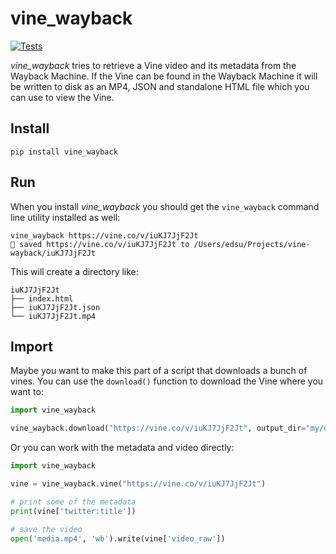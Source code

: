 # vine_wayback

[![Tests](https://github.com/edsu/vine_wayback/actions/workflows/test.yml/badge.svg)](https://github.com/edsu/vine_wayback/actions/workflows/test.yml)

*vine_wayback* tries to retrieve a Vine video and its metadata from the Wayback Machine. If the Vine can be found in the Wayback Machine it will be written to disk as an MP4, JSON and standalone HTML file which you can use to view the Vine.

## Install

```shell
pip install vine_wayback
```

## Run

When you install *vine_wayback* you should get the `vine_wayback` command line utility installed as well:

```
vine_wayback https://vine.co/v/iuKJ7JjF2Jt
💾 saved https://vine.co/v/iuKJ7JjF2Jt to /Users/edsu/Projects/vine-wayback/iuKJ7JjF2Jt
```

This will create a directory like:

```
iuKJ7JjF2Jt
├── index.html
├── iuKJ7JjF2Jt.json
└── iuKJ7JjF2Jt.mp4
```

## Import

Maybe you want to make this part of a script that downloads a bunch of vines. You can use the `download()` function to download the Vine where you want to:

```python
import vine_wayback

vine_wayback.download("https://vine.co/v/iuKJ7JjF2Jt", output_dir="my/dir", quiet=True)
```

Or you can work with the metadata and video directly:

```python
import vine_wayback

vine = vine_wayback.vine("https://vine.co/v/iuKJ7JjF2Jt")

# print some of the metadata
print(vine['twitter:title'])

# save the video
open('media.mp4', 'wb').write(vine['video_raw'])
```
